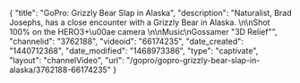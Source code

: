 {
    "title": "GoPro: Grizzly Bear Slap in Alaska",
    "description": "Naturalist, Brad Josephs, has a close encounter with a Grizzly Bear in Alaska. \n\nShot 100% on the HERO3+\u00ae camera \n\nMusic\nGossamer \"3D Relief\"",
    "channelid": "3762188",
    "videoid": "66174235",
    "date_created": "1440712368",
    "date_modified": "1468973386",
    "type": "captivate",
    "layout": "channelVideo",
    "url": "\/gopro\/gopro-grizzly-bear-slap-in-alaska\/3762188-66174235"
}
